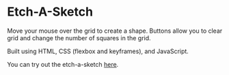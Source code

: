 # Etch-A-Sketch
Move your mouse over the grid to create a shape. Buttons allow you to clear grid and change the number of squares in the grid.

Built using HTML, CSS (flexbox and keyframes), and JavaScript.

You can try out the etch-a-sketch [here](https://alinaalbrecht.github.io/etch-a-sketch/).
